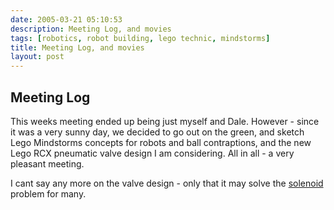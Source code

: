 ```yaml
---
date: 2005-03-21 05:10:53
description: Meeting Log, and movies
tags: [robotics, robot building, lego technic, mindstorms]
title: Meeting Log, and movies
layout: post
---
```

## Meeting Log

This weeks meeting ended up being just myself and Dale.
However - since it was a very sunny day, we decided to go out on the green, and sketch Lego Mindstorms concepts for robots and ball contraptions, and the new Lego RCX pneumatic valve design I am considering.
All in all - a very pleasant meeting.

I cant say any more on the valve design - only that it may solve the [solenoid](/wiki/solenoid.html "Solenoid") problem for many.
